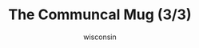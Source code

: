 ---
media: "images/rounds/round_3/communal_mug_3.png"
media_type: image
title: The Communcal Mug (3/3)
author: wisconsin
desc: Evidently Nanotrasen neglected to pack more than a single coffee mug for the expedition.
---